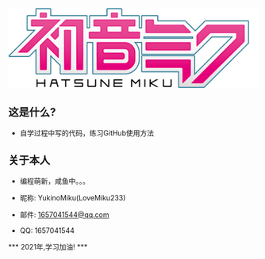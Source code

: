 ![Miku](miku_logo.png)
## 这是什么?
* 自学过程中写的代码，练习GitHub使用方法

## 关于本人
* 编程萌新，咸鱼中。。。

* 昵称: YukinoMiku(LoveMiku233)
* 邮件: 1657041544@qq.com
* QQ: 1657041544

*** 2021年,学习加油! ***
